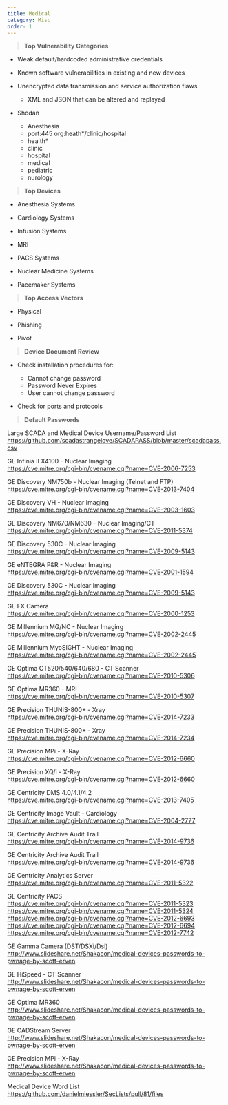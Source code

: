 ```yaml
---
title: Medical
category: Misc
order: 1
---
```


> **Top Vulnerability Categories** 

* Weak default/hardcoded administrative credentials

* Known software vulnerabilities in existing and new devices

* Unencrypted data transmission and service authorization flaws
	* XML and JSON that can be altered and replayed

* Shodan
	* Anesthesia
	* port:445 org:heath*/clinic/hospital
	* health*
	* clinic
	* hospital
	* medical
	* pediatric
	* nurology

> **Top Devices** 

* Anesthesia Systems

* Cardiology Systems

* Infusion Systems

* MRI

* PACS Systems

* Nuclear Medicine Systems

* Pacemaker Systems

> **Top Access Vectors** 

* Physical

* Phishing

* Pivot

> **Device Document Review** 

* Check installation procedures for:
	* Cannot change password
	* Password Never Expires
	* User cannot change password

* Check for ports and protocols 



> **Default Passwords**

Large SCADA and Medical Device Username/Password List<br>
<https://github.com/scadastrangelove/SCADAPASS/blob/master/scadapass.csv>

GE Infinia II X4100 - Nuclear Imaging<br>
<https://cve.mitre.org/cgi-bin/cvename.cgi?name=CVE-2006-7253>

GE Discovery NM750b - Nuclear Imaging (Telnet and FTP)<br>
<https://cve.mitre.org/cgi-bin/cvename.cgi?name=CVE-2013-7404>

GE Discovery VH - Nuclear Imaging<br>
<https://cve.mitre.org/cgi-bin/cvename.cgi?name=CVE-2003-1603>

GE Discovery NM670/NM630 - Nuclear Imaging/CT<br>
<https://cve.mitre.org/cgi-bin/cvename.cgi?name=CVE-2011-5374>

GE Discovery 530C - Nuclear Imaging<br>
<https://cve.mitre.org/cgi-bin/cvename.cgi?name=CVE-2009-5143>

GE eNTEGRA P&R - Nuclear Imaging<br>
<https://cve.mitre.org/cgi-bin/cvename.cgi?name=CVE-2001-1594>

GE Discovery 530C - Nuclear Imaging<br>
<https://cve.mitre.org/cgi-bin/cvename.cgi?name=CVE-2009-5143>

GE FX Camera<br>
<https://cve.mitre.org/cgi-bin/cvename.cgi?name=CVE-2000-1253>

GE Millennium MG/NC - Nuclear Imaging<br>
<https://cve.mitre.org/cgi-bin/cvename.cgi?name=CVE-2002-2445>

GE Millennium MyoSIGHT - Nuclear Imaging<br>
<https://cve.mitre.org/cgi-bin/cvename.cgi?name=CVE-2002-2445>

GE Optima CT520/540/640/680 - CT Scanner<br>
<https://cve.mitre.org/cgi-bin/cvename.cgi?name=CVE-2010-5306>

GE Optima MR360 - MRI <br>
<https://cve.mitre.org/cgi-bin/cvename.cgi?name=CVE-2010-5307>

GE Precision THUNIS-800+ - Xray<br>
<https://cve.mitre.org/cgi-bin/cvename.cgi?name=CVE-2014-7233>

GE Precision THUNIS-800+ - Xray<br>
<https://cve.mitre.org/cgi-bin/cvename.cgi?name=CVE-2014-7234>

GE Precision MPi - X-Ray<br>
<https://cve.mitre.org/cgi-bin/cvename.cgi?name=CVE-2012-6660>

GE Precision XQ/i - X-Ray<br>
<https://cve.mitre.org/cgi-bin/cvename.cgi?name=CVE-2012-6660>

GE Centricity DMS 4.0/4.1/4.2<br>
<https://cve.mitre.org/cgi-bin/cvename.cgi?name=CVE-2013-7405>

GE Centricity Image Vault - Cardiology<br>
<https://cve.mitre.org/cgi-bin/cvename.cgi?name=CVE-2004-2777>

GE Centricity Archive Audit Trail<br>
https://cve.mitre.org/cgi-bin/cvename.cgi?name=CVE-2014-9736

GE Centricity Archive Audit Trail<br>
<https://cve.mitre.org/cgi-bin/cvename.cgi?name=CVE-2014-9736>

GE Centricity Analytics Server<br>
<https://cve.mitre.org/cgi-bin/cvename.cgi?name=CVE-2011-5322>

GE Centricity PACS<br>
<https://cve.mitre.org/cgi-bin/cvename.cgi?name=CVE-2011-5323>
<https://cve.mitre.org/cgi-bin/cvename.cgi?name=CVE-2011-5324>
<https://cve.mitre.org/cgi-bin/cvename.cgi?name=CVE-2012-6693>
<https://cve.mitre.org/cgi-bin/cvename.cgi?name=CVE-2012-6694>
<https://cve.mitre.org/cgi-bin/cvename.cgi?name=CVE-2012-7742>

GE Gamma Camera (DST/DSXi/Dsi)<br>
<http://www.slideshare.net/Shakacon/medical-devices-passwords-to-pwnage-by-scott-erven>

GE HiSpeed - CT Scanner<br>
<http://www.slideshare.net/Shakacon/medical-devices-passwords-to-pwnage-by-scott-erven>

GE Optima MR360<br>
<http://www.slideshare.net/Shakacon/medical-devices-passwords-to-pwnage-by-scott-erven>

GE CADStream Server <br>
<http://www.slideshare.net/Shakacon/medical-devices-passwords-to-pwnage-by-scott-erven>

GE Precision MPi - X-Ray<br>
<http://www.slideshare.net/Shakacon/medical-devices-passwords-to-pwnage-by-scott-erven>

Medical Device Word List<br>
<https://github.com/danielmiessler/SecLists/pull/81/files>



